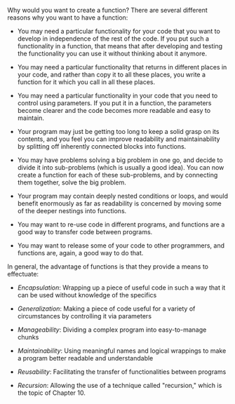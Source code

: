 Why would you want to create a function? There are several different reasons
why you want to have a function:

-   You may need a particular functionality for your code that you want
    to develop in independence of the rest of the code. If you put such
    a functionality in a function, that means that after developing and
    testing the functionality you can use it without thinking about it
    anymore.

-   You may need a particular functionality that returns in different
    places in your code, and rather than copy it to all these places,
    you write a function for it which you call in all these places.

-   You may need a particular functionality in your code that you need
    to control using parameters. If you put it in a function, the
    parameters become clearer and the code becomes more readable and
    easy to maintain.

-   Your program may just be getting too long to keep a solid grasp on
    its contents, and you feel you can improve readability and
    maintainability by splitting off inherently connected blocks into
    functions.

-   You may have problems solving a big problem in one go, and decide to
    divide it into sub-problems (which is usually a good idea). You can
    now create a function for each of these sub-problems, and by
    connecting them together, solve the big problem.

-   Your program may contain deeply nested conditions or loops, and
    would benefit enormously as far as readability is concerned by
    moving some of the deeper nestings into functions.

-   You may want to re-use code in different programs, and functions are
    a good way to transfer code between programs.

-   You may want to release some of your code to other programmers, and
    functions are, again, a good way to do that.

In general, the advantage of functions is that they provide a means to
effectuate:

-   *Encapsulation*: Wrapping up a piece of useful code in such a way
    that it can be used without knowledge of the specifics

-   *Generalization*: Making a piece of code useful for a variety of
    circumstances by controlling it via parameters

-   *Manageability*: Dividing a complex program into easy-to-manage
    chunks

-   *Maintainability*: Using meaningful names and logical wrappings to
    make a program better readable and understandable

-   *Reusability*: Facilitating the transfer of functionalities between
    programs

-   *Recursion*: Allowing the use of a technique called "recursion,"
    which is the topic of Chapter
    10.
